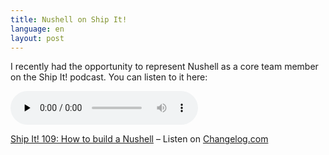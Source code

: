 ```yaml
---
title: Nushell on Ship It!
language: en
layout: post
---
```


I recently had the opportunity to represent Nushell as a core team member on the Ship It! podcast. You can listen to it here:

<audio data-theme="night" data-src="https://changelog.com/shipit/109/embed" src="https://op3.dev/e/https://cdn.changelog.com/uploads/shipit/109/ship-it-109.mp3" preload="none" class="changelog-episode" controls></audio><p><a href="https://changelog.com/shipit/109">Ship It! 109: How to build a Nushell</a> – Listen on <a href="https://changelog.com/">Changelog.com</a></p><script async src="//cdn.changelog.com/embed.js"></script>
